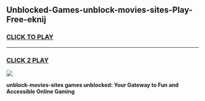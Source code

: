 
## Unblocked-Games-unblock-movies-sites-Play-Free-eknij
<h3>
<a href="https://premium76.site?title=unblock-movies-sites&ref=18A1">CLICK TO PLAY</a></h3>
<hr>

<h3>
<a href="https://premium76.site?title=unblock-movies-sites&ref=18A1">CLICK 2 PLAY</a>
  
</h3>

<a href="https://premium76.site?title=unblock-movies-sites&ref=18A1"><img src="https://clearcache.store/games.png"></a>


**unblock-movies-sites games unblocked: Your Gateway to Fun and Accessible Online Gaming**
